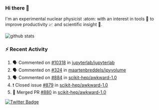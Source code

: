 ### Hi there 👋 

I'm an experimental nuclear physicist :atom: with an interest in tools :wrench: to improve productivity :chart_with_upwards_trend: and scientific insight :telescope:.

![github stats](https://github-readme-stats.vercel.app/api?username=agoose77&show_icons=true&hide_rank=true&hide_title=true&bg_color=30,e76445,904e95&text_color=efe3ec&icon_color=efe3ec)
<!--
**agoose77/agoose77** is a ✨ _special_ ✨ repository because its `README.md` (this file) appears on your GitHub profile.

Here are some ideas to get you started:

- 🔭 I’m currently working on ...
- 🌱 I’m currently learning ...
- 👯 I’m looking to collaborate on ...
- 🤔 I’m looking for help with ...
- 💬 Ask me about ...
- 📫 How to reach me: ...
- 😄 Pronouns: ...
- ⚡ Fun fact: ...
-->

### :zap: Recent Activity
<!--START_SECTION:activity-->
1. 🗣 Commented on [#10318](https://github.com/jupyterlab/jupyterlab/issues/10318) in [jupyterlab/jupyterlab](https://github.com/jupyterlab/jupyterlab)
2. 🗣 Commented on [#324](https://github.com/maartenbreddels/ipyvolume/issues/324) in [maartenbreddels/ipyvolume](https://github.com/maartenbreddels/ipyvolume)
3. 🗣 Commented on [#884](https://github.com/scikit-hep/awkward-1.0/issues/884) in [scikit-hep/awkward-1.0](https://github.com/scikit-hep/awkward-1.0)
4. ❗️ Closed issue [#879](https://github.com/scikit-hep/awkward-1.0/issues/879) in [scikit-hep/awkward-1.0](https://github.com/scikit-hep/awkward-1.0)
5. 🎉 Merged PR [#880](https://github.com/scikit-hep/awkward-1.0/pull/880) in [scikit-hep/awkward-1.0](https://github.com/scikit-hep/awkward-1.0)
<!--END_SECTION:activity-->


[![Twitter Badge](https://img.shields.io/twitter/follow/agoose77?style=flat-square&logo=Twitter&logoColor=white&color=cornflowerblue)](https://twitter.com/agoose77)

